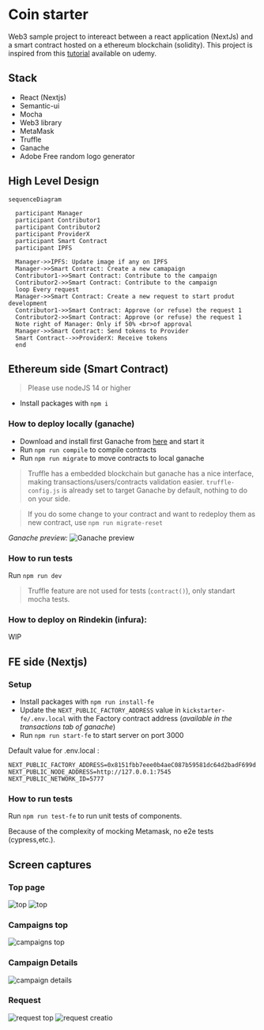 # Coin starter

Web3 sample project to intereact between a react application (NextJs) and a smart contract hosted on a ethereum blockchain (solidity). This project is inspired from this [tutorial](https://shorturl.at/bfhrJ) available on udemy.

## Stack

- React (Nextjs)
- Semantic-ui
- Mocha
- Web3 library
- MetaMask
- Truffle
- Ganache
- Adobe Free random logo generator

## High Level Design

```mermaid
sequenceDiagram

  participant Manager
  participant Contributor1
  participant Contributor2
  participant ProviderX
  participant Smart Contract
  participant IPFS

  Manager->>IPFS: Update image if any on IPFS
  Manager->>Smart Contract: Create a new camapaign
  Contributor1->>Smart Contract: Contribute to the campaign
  Contributor2->>Smart Contract: Contribute to the campaign
  loop Every request
  Manager->>Smart Contract: Create a new request to start produt development
  Contributor1->>Smart Contract: Approve (or refuse) the request 1
  Contributor2->>Smart Contract: Approve (or refuse) the request 1
  Note right of Manager: Only if 50% <br>of approval
  Manager->>Smart Contract: Send tokens to Provider
  Smart Contract-->>ProviderX: Receive tokens
  end
```

## Ethereum side (Smart Contract)

> Please use nodeJS 14 or higher

- Install packages with `npm i`

### How to deploy locally (ganache)

- Download and install first Ganache from [here](https://trufflesuite.com/ganache/index.html) and start it
- Run `npm run compile` to compile contracts
- Run `npm run migrate` to move contracts to local ganache

> Truffle has a embedded blockchain but ganache has a nice interface, making transactions/users/contracts validation easier. `truffle-config.js` is already set to target Ganache by default, nothing to do on your side.

> If you do some change to your contract and want to redeploy them as new contract, use `npm run migrate-reset`

_Ganache preview:_
![Ganache preview](docs/ganache.png)

### How to run tests

Run `npm run dev`

> Truffle feature are not used for tests (`contract()`), only standart mocha tests.

### How to deploy on Rindekin (infura):

WIP

## FE side (Nextjs)

### Setup

- Install packages with `npm run install-fe`
- Update the `NEXT_PUBLIC_FACTORY_ADDRESS` value in `kickstarter-fe/.env.local` with the Factory contract address (_available in the transactions tab of ganache_)
- Run `npm run start-fe` to start server on port 3000

Default value for .env.local :

```
NEXT_PUBLIC_FACTORY_ADDRESS=0x8151fbb7eee0b4aeC087b59581dc64d2badF699d
NEXT_PUBLIC_NODE_ADDRESS=http://127.0.0.1:7545
NEXT_PUBLIC_NETWORK_ID=5777
```

### How to run tests

Run `npm run test-fe` to run unit tests of components.

Because of the complexity of mocking Metamask, no e2e tests (cypress,etc.).

## Screen captures

### Top page

![top](/docs/top-unsigned.png)
![top](/docs/top.png)

### Campaigns top

![campaigns top](/docs/campaigns-top.png)

### Campaign Details

![campaign details](/docs/campaign-details.png)

### Request

![request top](/docs/request-list.png)
![request creatio](/docs/request-creation.png)
